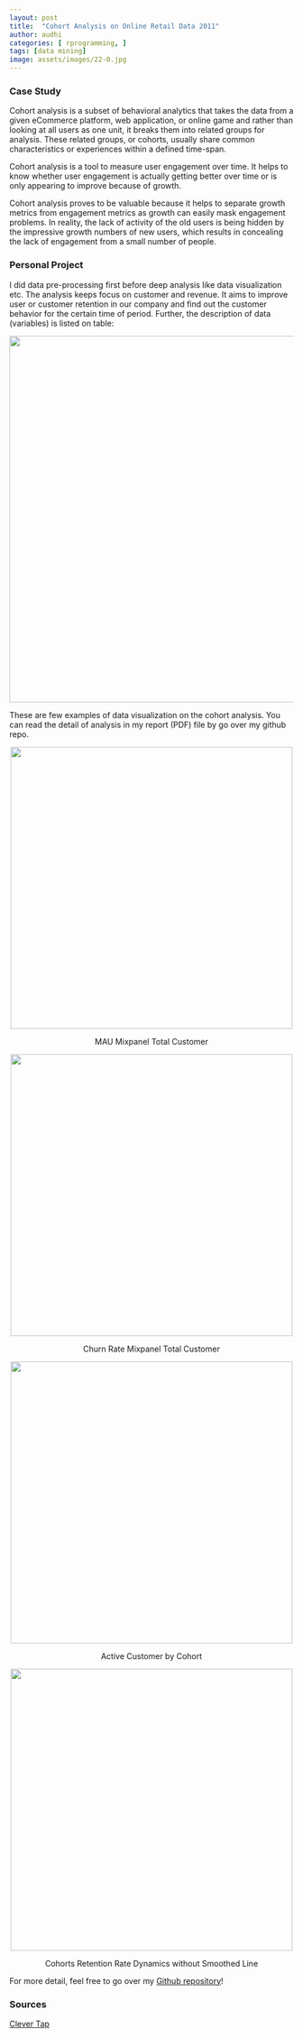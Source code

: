 ```yaml
---
layout: post
title:  "Cohort Analysis on Online Retail Data 2011"
author: audhi
categories: [ rprogramming, ]
tags: [data mining]
image: assets/images/22-0.jpg
---
```


### Case Study
Cohort analysis is a subset of behavioral analytics that takes the data from a given eCommerce platform, web application, or online game and rather than looking at all users as one unit, it breaks them into related groups for analysis. These related groups, or cohorts, usually share common characteristics or experiences within a defined time-span.

Cohort analysis is a tool to measure user engagement over time. It helps to know whether user engagement is actually getting better over time or is only appearing to improve because of growth.

Cohort analysis proves to be valuable because it helps to separate growth metrics from engagement metrics as growth can easily mask engagement problems. In reality, the lack of activity of the old users is being hidden by the impressive growth numbers of new users, which results in concealing the lack of engagement from a small number of people.

### Personal Project
I did data pre-processing first before deep analysis like data visualization etc. The analysis keeps focus on customer and revenue. It aims to improve user or customer retention in our company and find out the customer behavior for the certain time of period. Further, the description of data (variables) is listed on table:
<p align="center">
  <img src="{{ site.baseurl }}/assets/images/22-1.jpg" width="650" />
</p>

These are few examples of data visualization on the cohort analysis. You can read the detail of analysis in my report (PDF) file by go over my github repo. 
<p align="center">
  <img src="{{ site.baseurl }}/assets/images/22-2.jpg" width="500" />
  <div class="caption" style="align: left; text-align:center;">MAU Mixpanel Total Customer</div>
</p>
<p align="center">
  <img src="{{ site.baseurl }}/assets/images/22-3.jpg" width="500" />
  <div class="caption" style="align: left; text-align:center;">Churn Rate Mixpanel Total Customer</div>
</p>
<p align="center">
  <img src="{{ site.baseurl }}/assets/images/22-4.jpg" width="500" />
  <div class="caption" style="align: left; text-align:center;">Active Customer by Cohort</div>
</p>
<p align="center">
  <img src="{{ site.baseurl }}/assets/images/22-5.jpg" width="500" />
  <div class="caption" style="align: left; text-align:center;">Cohorts Retention Rate Dynamics without Smoothed Line</div>
</p>

<p>For more detail, feel free to go over my <a href="https://github.com/audhiaprilliant/Cohort-Analysis-Online-Retail-Data">Github repository</a>!</p>

### Sources
<a target="_blank" href="https://clevertap.com/blog/cohort-analysis/#:~:text=Cohort%20analysis%20is%20a%20subset,into%20related%20groups%20for%20analysis." class="btn btn-danger">Clever Tap</a>
